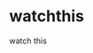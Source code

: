 watchthis
=========

watch this





























































































































